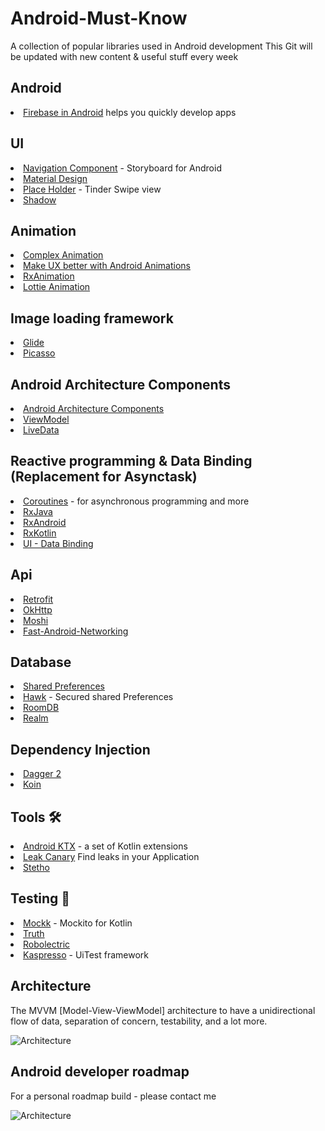 # Android-Must-Know
A collection of popular libraries used in Android development
This Git will be updated with new content & useful stuff every week

## Android
<li><a href="https://developer.android.com/guide/navigation/navigation-getting-started">Firebase in Android</a> helps you quickly develop apps</li>


## UI
<li><a href="https://developer.android.com/guide/navigation/navigation-getting-started">Navigation Component</a> - Storyboard for Android</li>
<li><a href="https://material.io/develop/android/docs/getting-started/">Material Design</a></li>
<li><a href="https://github.com/janishar/PlaceHolderView">Place Holder</a> - Tinder Swipe view </li>
<li><a href="https://github.com/loopeer/shadow">Shadow</a></li>

## Animation
<li><a href="https://proandroiddev.com/complex-ui-animation-on-android-8f7a46f4aec4">Complex Animation</a></li>
<li><a href="https://proandroiddev.com/make-ux-better-with-android-animations-207992d6f98a">Make UX better with Android Animations</a></li>
<li><a href="https://github.com/lopspower/RxAnimation">RxAnimation</a></li>
<li><a href="https://github.com/airbnb/lottie-android">Lottie Animation</a></li>

## Image loading framework
<li><a href="https://github.com/bumptech/glide">Glide</a></li>
<li><a href="https://github.com/square/picasso">Picasso</a></li>

## Android Architecture Components 
<li><a href="https://developer.android.com/topic/libraries/architecture">Android Architecture Components</a></li>
<li><a href="https://developer.android.com/topic/libraries/architecture/viewmodel">ViewModel</a></li>
<li><a href="https://developer.android.com/topic/libraries/architecture/livedata">LiveData</a></li>

## Reactive programming & Data Binding (Replacement for Asynctask)
<li><a href="https://kotlinlang.org/docs/reference/coroutines-overview.html">Coroutines</a> - for asynchronous programming and more</li>
<li><a href="https://github.com/ReactiveX/RxJava">RxJava</a></li>
<li><a href="https://github.com/ReactiveX/RxAndroid">RxAndroid</a></li>
<li><a href="https://github.com/ReactiveX/RxKotlin">RxKotlin</a></li>
<li><a href="https://developer.android.com/topic/libraries/data-binding">UI - Data Binding</a></li>

## Api
<li><a href="https://square.github.io/retrofit/">Retrofit</a></li>
<li><a href="https://github.com/square/okhttp">OkHttp</a></li>
<li><a href="https://github.com/square/moshi">Moshi</a></li>
<li><a href="https://github.com/amitshekhariitbhu/Fast-Android-Networking">Fast-Android-Networking</a></li>

## Database
<li><a href="https://developer.android.com/training/data-storage/shared-preferences">Shared Preferences</a></li>
<li><a href="https://github.com/orhanobut/hawk">Hawk</a> - Secured shared Preferences</li>
<li><a href="https://developer.android.com/topic/libraries/architecture/room">RoomDB</a></li>
<li><a href="https://github.com/realm/realm-java">Realm</a></li>

## Dependency Injection 
<li><a href="https://github.com/google/dagger">Dagger 2</a></li>
<li><a href="https://github.com/InsertKoinIO/koin">Koin</a></li>

## Tools 🛠
<li><a href="https://developer.android.com/kotlin/ktx?gclid=Cj0KCQiA6IHwBRCJARIsALNjViX0l77hL2zOVnGwRtFCsf3nzKRHvLzU4u_wr96ET6c0mw0R5sxcIoUaAohEEALw_wcB">Android KTX</a> - a set of Kotlin extensions </li>
<li><a href="https://github.com/square/leakcanary">Leak Canary</a> Find leaks in your Application</li>
<li><a href="https://github.com/facebook/stetho">Stetho</a></li>

## Testing 🧪
<li><a href="https://github.com/mockk/mockk">Mockk</a> - Mockito for Kotlin</li>
<li><a href="https://github.com/google/truth">Truth</a></li>
<li><a href="https://github.com/robolectric/robolectric">Robolectric</a></li>
<li><a href="https://github.com/KasperskyLab/Kaspresso">Kaspresso</a> - UiTest framework</li>


## Architecture
The MVVM [Model-View-ViewModel] architecture to have a unidirectional flow of data, separation of concern, testability, and a lot more.

![Architecture](https://developer.android.com/topic/libraries/architecture/images/final-architecture.png)

## Android developer roadmap
For a personal roadmap build - please contact me

![Architecture](https://developer.android.com/topic/libraries/architecture/images/final-architecture.png)





